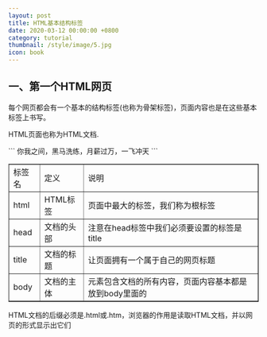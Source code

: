 ```yaml
---
layout: post
title: HTML基本结构标签
date: 2020-03-12 00:00:00 +0800
category: tutorial
thumbnail: /style/image/5.jpg
icon: book
---
```


## 一、第一个HTML网页
<p>每个网页都会有一个基本的结构标签(也称为骨架标签)，页面内容也是在这些基本标签上书写。</p>
<p>HTML页面也称为HTML文档.</p>
```
<html>
  <head>
    <title>我的第一个页面</title>
  </head>
  <body>你我之间，黑马洗练，月薪过万，一飞冲天</body>
</html>
```
<table border="1">
<tr>
<td>标签名</td>
<td>定义</td>
<td>说明</td>
</tr>
<tr>
<td>html</td>
<td>HTML标签</td>
<td>页面中最大的标签，我们称为根标签</td>
</tr>
<tr>
<td>head</td>
<td>文档的头部</td>
<td>注意在head标签中我们必须要设置的标签是title</td>
</tr>
<tr>
<td>title</td>
<td>文档的标题</td>
<td>让页面拥有一个属于自己的网页标题</td>
</tr>
<tr>
<td>body</td>
<td>文档的主体</td>
<td>元素包含文档的所有内容，页面内容基本都是放到body里面的</td>
</tr>
</table>
<p>HTML文档的后缀必须是.html或.htm，浏览器的作用是读取HTML文档，并以网页的形式显示出它们</p>
